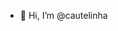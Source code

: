 - 👋 Hi, I’m @cautelinha

<!---
cautelinha/cautelinha is a ✨ special ✨ repository because its `README.md` (this file) appears on your GitHub profile.
You can click the Preview link to take a look at your changes.
--->
